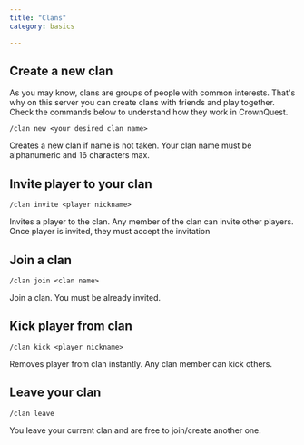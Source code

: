```yaml
---
title: "Clans"
category: basics

---
```



Create a new clan
----------------
As you may know, clans are groups of people with common interests. That's why on this server you can create clans with friends and play together. Check the commands below to understand how they work in CrownQuest. 

```
/clan new <your desired clan name>
```
Creates a new clan if name is not taken. Your clan name must be alphanumeric and 16 characters max.


Invite player to your clan
----------------
```
/clan invite <player nickname>
```
Invites a player to the clan. Any member of the clan can invite other players. Once player is invited, they must accept the invitation

Join a clan
--------------
```
/clan join <clan name>
```
Join a clan. You must be already invited.

Kick player from clan
----------------
```
/clan kick <player nickname>
```
Removes player from clan instantly. Any clan member can kick others.

Leave your clan
-----------------
```
/clan leave
```
You leave your current clan and are free to join/create another one.